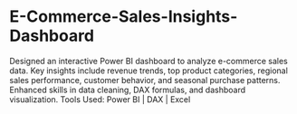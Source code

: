 # E-Commerce-Sales-Insights-Dashboard
Designed an interactive Power BI dashboard to analyze e-commerce sales data. Key insights include revenue trends, top product categories, regional sales performance, customer behavior, and seasonal purchase patterns. Enhanced skills in data cleaning, DAX formulas, and dashboard visualization.  Tools Used: Power BI | DAX | Excel
